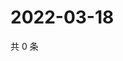# 2022-03-18

共 0 条

<!-- BEGIN WEIBO -->
<!-- 最后更新时间 Fri Mar 18 2022 19:00:50 GMT+0800 (China Standard Time) -->

<!-- END WEIBO -->
